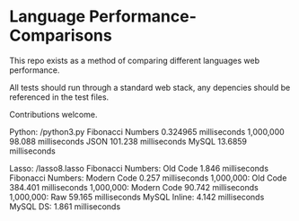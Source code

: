 Language Performance-Comparisons
================================

This repo exists as a method of comparing different languages web performance.

All tests should run through a standard web stack, any depencies should be referenced in the test files.

Contributions welcome.

Python: /python3.py
Fibonacci Numbers	0.324965 milliseconds
1,000,000	98.088 milliseconds
JSON	101.238 milliseconds
MySQL	13.6859 milliseconds

Lasso: /lasso8.lasso
Fibonacci Numbers: Old Code	1.846 milliseconds
Fibonacci Numbers: Modern Code	0.257 milliseconds
1,000,000: Old Code	384.401	milliseconds
1,000,000: Modern Code	90.742	milliseconds
1,000,000: Raw	59.165	milliseconds
MySQL Inline: 	4.142	milliseconds
MySQL DS:	1.861 milliseconds

